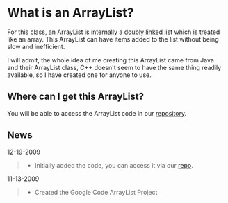 # What is an ArrayList? #
For this class, an ArrayList is internally a [doubly linked list](http://en.wikipedia.org/wiki/Doubly-linked_list) which is treated like an array. This ArrayList can have items added to the list without being slow and inefficient.

I will admit, the whole idea of me creating this ArrayList came from Java and their ArrayList class, C++ doesn't seem to have the same thing readily available, so I have created one for anyone to use.

## Where can I get this ArrayList? ##
You will be able to access the ArrayList code in our [repository](http://code.google.com/p/arraylist/source/browse/#svn/trunk).

## News ##
12-19-2009
> - Initially added the code, you can access it via our [repo](http://code.google.com/p/arraylist/source/browse/#svn/trunk).

11-13-2009
> - Created the Google Code ArrayList Project